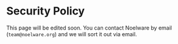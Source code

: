 # Security Policy

This page will be edited soon. You can contact Noelware by email (`team@noelware.org`) and we will sort it out via email.
